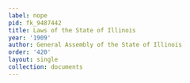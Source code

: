 ```yaml
---
label: nope
pid: fk_9487442
title: Laws of the State of Illinois
year: '1909'
author: General Assembly of the State of Illinois
order: '420'
layout: single
collection: documents
---
```

